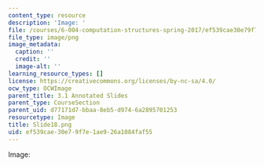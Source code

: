 ```yaml
---
content_type: resource
description: 'Image: '
file: /courses/6-004-computation-structures-spring-2017/ef539cae30e79f7e1ae926a1084faf55_Slide18.png
file_type: image/png
image_metadata:
  caption: ''
  credit: ''
  image-alt: ''
learning_resource_types: []
license: https://creativecommons.org/licenses/by-nc-sa/4.0/
ocw_type: OCWImage
parent_title: 3.1 Annotated Slides
parent_type: CourseSection
parent_uid: d77171d7-bbaa-8eb5-d974-6a2895701253
resourcetype: Image
title: Slide18.png
uid: ef539cae-30e7-9f7e-1ae9-26a1084faf55
---
```

Image: 